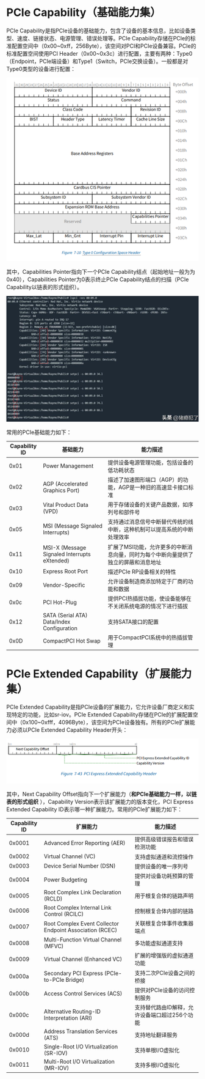 # PCIe Capability（基础能力集）

PCIe Capability是指PCIe设备的基础能力，包含了设备的基本信息，比如设备类型、速度、链接状态、电源管理、错误处理等。PCIe Capability存储在PCIe的标准配置空间中（0x00\~0xff，256Byte），该空间对PCI和PCIe设备兼容。PCIe的标准配置空间使用PCI Header（0x00\~0x3c）进行配置，主要有两种：Type0（Endpoint，PCIe端设备）和Type1（Switch，PCIe交换设备）。一般都是对Type0类型的设备进行配置：

![](assets/20250323_000730_image.png)

其中，Capabilities Pointer指向下一个PCIe Capability结点（起始地址一般为为0x40），Capabilities Pointer为0表示终止PCIe Capability结点的扫描（PCIe Capability以链表的形式组织）。

![](assets/20250323_000757_image.png)

常用的PCIe基础能力如下：


| Capability ID | 基础能力                                     | 能力描述                                                                            |
| --------------- | ---------------------------------------------- | ------------------------------------------------------------------------------------- |
| 0x01          | Power Management                             | 提供设备电源管理功能，包括设备的低功耗状态                                          |
| 0x02          | AGP (Accelerated Graphics Port)              | 描述了加速图形端口（AGP）的功能，AGP是一种旧的高速显卡接口标准                      |
| 0x03          | Vital Product Data (VPD)                     | 用于存储设备的关键产品数据，如序列号和部件号                                        |
| 0x05          | MSI (Message Signaled Interrupts)            | 支持通过消息信号中断替代传统的线中断，这种机制可以提高系统的中断处理效率            |
| 0x11          | MSI-X (Message Signaled Interrupts eXtended) | 扩展了MSI功能，允许更多的中断消息向量，同时为每个中断向量提供了独立的屏蔽和消息地址 |
| 0x10          | Express Root Port                            | 描述PCIe RP设备相关的特性                                                           |
| 0x09          | Vendor-Specific                              | 允许设备制造商添加特定于厂商的功能和数据                                            |
| 0x0c          | PCI Hot-Plug                                 | 提供PCI热插拔功能，使设备能够在不关闭系统电源的情况下进行插拔                       |
| 0x12          | SATA (Serial ATA) Data/Index Configuration   | 支持SATA接口的配置                                                                  |
| 0x0D          | CompactPCI Hot Swap                          | 用于CompactPCI系统中的热插拔管理                                                    |

# PCIe Extended Capability（扩展能力集）

PCIe Extended Capability是指PCIe设备的扩展能力，它允许设备厂商定义和实现特定的功能，比如sr-iov。PCIe Extended Capability存储在PCIe的扩展配置空间中（0x100\~0xfff，4096Byte），该空间为PCIe设备独有。所有的PCIe扩展能力必须以PCIe Extended Capability Header开头：

![](assets/20250323_000845_image.png)

其中，Next Capability Offset指向下一个扩展能力（**和PCIe基础能力一样，以链表的形式组织** ），Capability Version表示该扩展能力的版本变化，PCI Express Extended Capability ID表示哪一种扩展能力。常用的PCIe扩展能力如下：


| Capability ID | 扩展能力                                                 | 能力描述                                      |
| --------------- | ---------------------------------------------------------- | ----------------------------------------------- |
| 0x0001        | Advanced Error Reporting (AER)                           | 提供高级错误报告和错误检测功能                |
| 0x0002        | Virtual Channel (VC)                                     | 支持虚拟通道和流控操作                        |
| 0x0003        | Device Serial Number (DSN)                               | 提供设备的唯一序列号                          |
| 0x0004        | Power Budgeting                                          | 提供对设备功耗预算的管理                      |
| 0x0005        | Root Complex Link Declaration (RCLD)                     | 用于根复合体的链路声明                        |
| 0x0006        | Root Complex Internal Link Control (RCILC)               | 控制根复合体内部的链路                        |
| 0x0007        | Root Complex Event Collector Endpoint Association (RCEC) | 关联根复合体事件收集器端点                    |
| 0x0008        | Multi-Function Virtual Channel (MFVC)                    | 多功能虚拟通道支持                            |
| 0x0009        | Virtual Channel (Enhanced VC)                            | 扩展的增强版的虚拟通道功能                    |
| 0x000a        | Secondary PCI Express (PCIe-to-PCIe Bridge)              | 支持二次PCIe设备之间的桥接                    |
| 0x000b        | Access Control Services (ACS)                            | 提供对PCIe设备的访问控制服务                  |
| 0x000c        | Alternative Routing-ID Interpretation (ARI)              | 支持替代路由ID解释，允许设备端口超过256个功能 |
| 0x000d        | Address Translation Services (ATS)                       | 支持地址翻译服务                              |
| 0x0010        | Single-Root I/O Virtualization (SR-IOV)                  | 支持单根I/O虚拟化                             |
| 0x0011        | Multi-Root I/O Virtualization (MR-IOV)                   | 支持多根I/O虚拟化                             |
